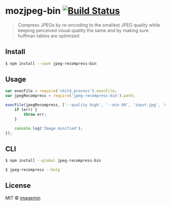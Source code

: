 # mozjpeg-bin [![Build Status](https://secure.travis-ci.org/imagemin/mozjpeg-bin.svg?branch=master)](http://travis-ci.org/imagemin/mozjpeg-bin)

> Compress JPEGs by re-encoding to the smallest JPEG quality while keeping perceived visual quality the same and by making sure huffman tables are optimized


## Install

```sh
$ npm install --save jpeg-recompress-bin
```


## Usage

```js
var execFile = require('child_process').execFile;
var jpegRecompress = require('jpeg-recompress-bin').path;

execFile(jpegRecompress, ['--quality high', '--min 60', 'input.jpg', 'output.jpg'], function (err) {
	if (err) {
		throw err;
	}

	console.log('Image minified');
});
```


## CLI

```sh
$ npm install --global jpeg-recompress-bin
```

```sh
$ jpeg-recompress --help
```


## License

MIT © [imagemin](https://github.com/imagemin)
